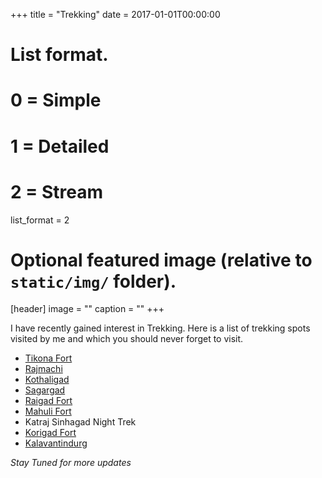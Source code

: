 +++
title = "Trekking"
date = 2017-01-01T00:00:00

# List format.
#   0 = Simple
#   1 = Detailed
#   2 = Stream
list_format = 2

# Optional featured image (relative to `static/img/` folder).
[header]
image = ""
caption = ""
+++

I have recently gained interest in Trekking. Here is a list of trekking spots visited by me and which you should never forget to visit.

* [Tikona Fort](https://en.wikipedia.org/wiki/Tikona)
* [Rajmachi](https://en.wikipedia.org/wiki/Rajmachi)
* [Kothaligad](https://en.wikipedia.org/wiki/Kothaligad)
* [Sagargad](https://en.wikipedia.org/wiki/Sagargad)
* [Raigad Fort](https://en.wikipedia.org/wiki/Raigad_Fort)
* [Mahuli Fort](https://en.wikipedia.org/wiki/Mahuli)
* Katraj Sinhagad Night Trek
* [Korigad Fort](https://en.wikipedia.org/wiki/Korigad)
* [Kalavantindurg](https://www.kalavantindurg.com/)

*Stay Tuned for more updates*
